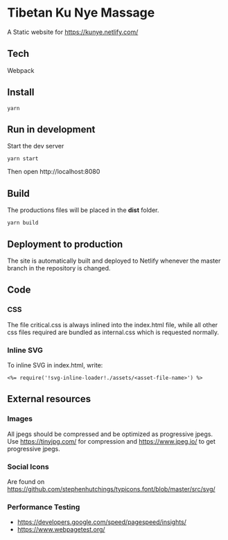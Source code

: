 # Tibetan Ku Nye Massage

A Static website for https://kunye.netlify.com/

## Tech
Webpack

## Install
```
yarn
```

## Run in development
Start the dev server
```
yarn start
```
Then open http://localhost:8080

## Build
The productions files will be placed in the **dist** folder.
```
yarn build
```

## Deployment to production
The site is automatically built and deployed to Netlify whenever the master branch in the repository is changed.

## Code

### CSS
The file critical.css is always inlined into the index.html file, while all other css files required are bundled as internal.css which is requested normally.

### Inline SVG
To inline SVG in index.html, write:
```
<%= require('!svg-inline-loader!./assets/<asset-file-name>') %>
```

## External resources

### Images
All jpegs should be compressed and be optimized as progressive jpegs. Use https://tinyjpg.com/ for compression and https://www.jpeg.io/ to get progressive jpegs.

### Social Icons
Are found on https://github.com/stephenhutchings/typicons.font/blob/master/src/svg/

### Performance Testing
* https://developers.google.com/speed/pagespeed/insights/
* https://www.webpagetest.org/
